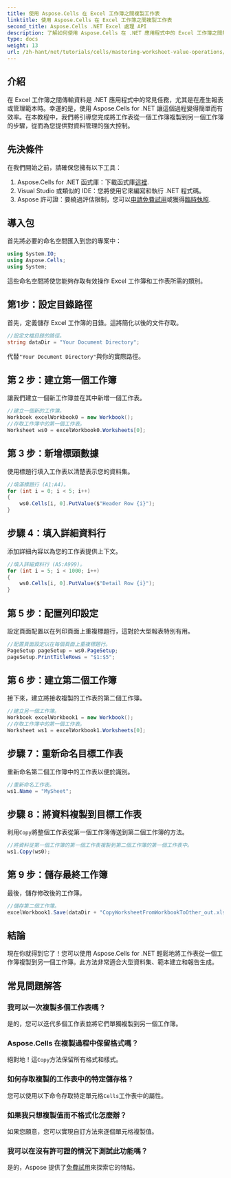```yaml
---
title: 使用 Aspose.Cells 在 Excel 工作簿之間複製工作表
linktitle: 使用 Aspose.Cells 在 Excel 工作簿之間複製工作表
second_title: Aspose.Cells .NET Excel 處理 API
description: 了解如何使用 Aspose.Cells 在 .NET 應用程式中的 Excel 工作簿之間無縫傳輸資料。這個綜合教程將引導您完成複製工作表的每個步驟。
type: docs
weight: 13
url: /zh-hant/net/tutorials/cells/mastering-worksheet-value-operations/copy-worksheet-between-workbooks/
---
```

## 介紹

在 Excel 工作簿之間傳輸資料是 .NET 應用程式中的常見任務，尤其是在產生報表或管理範本時。幸運的是，使用 Aspose.Cells for .NET 讓這個過程變得簡單而有效率。在本教程中，我們將引導您完成將工作表從一個工作簿複製到另一個工作簿的步驟，從而為您提供對資料管理的強大控制。

## 先決條件

在我們開始之前，請確保您擁有以下工具：

1.  Aspose.Cells for .NET 函式庫：下載函式庫[這裡](https://releases.aspose.com/cells/net/).
2. Visual Studio 或類似的 IDE：您將使用它來編寫和執行 .NET 程式碼。
3.  Aspose 許可證：要繞過評估限制，您可以[申請免費試用](https://releases.aspose.com/)或獲得[臨時執照](https://purchase.aspose.com/temporary-license/).

## 導入包

首先將必要的命名空間匯入到您的專案中：

```csharp
using System.IO;
using Aspose.Cells;
using System;
```

這些命名空間將使您能夠存取有效操作 Excel 工作簿和工作表所需的類別。

## 第1步：設定目錄路徑

首先，定義儲存 Excel 工作簿的目錄。這將簡化以後的文件存取。

```csharp
//設定文檔目錄的路徑。
string dataDir = "Your Document Directory";
```
代替`"Your Document Directory"`與你的實際路徑。

## 第 2 步：建立第一個工作簿

讓我們建立一個新工作簿並在其中新增一個工作表。

```csharp
//建立一個新的工作簿。
Workbook excelWorkbook0 = new Workbook();
//存取工作簿中的第一個工作表。
Worksheet ws0 = excelWorkbook0.Worksheets[0];
```

## 第 3 步：新增標頭數據

使用標題行填入工作表以清楚表示您的資料集。

```csharp
//填滿標題行 (A1:A4)。
for (int i = 0; i < 5; i++)
{
    ws0.Cells[i, 0].PutValue($"Header Row {i}");
}
```

## 步驟 4：填入詳細資料行

添加詳細內容以為您的工作表提供上下文。

```csharp
//填入詳細資料行 (A5:A999)。
for (int i = 5; i < 1000; i++)
{
    ws0.Cells[i, 0].PutValue($"Detail Row {i}");
}
```

## 第 5 步：配置列印設定

設定頁面配置以在列印頁面上重複標題行，這對於大型報表特別有用。

```csharp
//配置頁面設定以在每個頁面上重複標題行。
PageSetup pageSetup = ws0.PageSetup;
pageSetup.PrintTitleRows = "$1:$5";
```

## 第 6 步：建立第二個工作簿

接下來，建立將接收複製的工作表的第二個工作簿。

```csharp
//建立另一個工作簿。
Workbook excelWorkbook1 = new Workbook();
//存取工作簿中的第一個工作表。
Worksheet ws1 = excelWorkbook1.Worksheets[0];
```

## 步驟 7：重新命名目標工作表

重新命名第二個工作簿中的工作表以便於識別。

```csharp
//重新命名工作表。
ws1.Name = "MySheet";
```

## 步驟 8：將資料複製到目標工作表

利用`Copy`將整個工作表從第一個工作簿傳送到第二個工作簿的方法。

```csharp
//將資料從第一個工作簿的第一個工作表複製到第二個工作簿的第一個工作表中。
ws1.Copy(ws0);
```

## 第 9 步：儲存最終工作簿

最後，儲存修改後的工作簿。

```csharp
//儲存第二個工作簿。
excelWorkbook1.Save(dataDir + "CopyWorksheetFromWorkbookToOther_out.xls");
```

## 結論

現在你就得到它了！您可以使用 Aspose.Cells for .NET 輕鬆地將工作表從一個工作簿複製到另一個工作簿。此方法非常適合大型資料集、範本建立和報告生成。 

## 常見問題解答

### 我可以一次複製多個工作表嗎？  
是的，您可以迭代多個工作表並將它們單獨複製到另一個工作簿。

### Aspose.Cells 在複製過程中保留格式嗎？  
絕對地！這`Copy`方法保留所有格式和樣式。

### 如何存取複製的工作表中的特定儲存格？  
您可以使用以下命令存取特定單元格`Cells`工作表中的屬性。

### 如果我只想複製值而不格式化怎麼辦？  
如果您願意，您可以實現自訂方法來逐個單元格複製值。

### 我可以在沒有許可證的情況下測試此功能嗎？  
是的，Aspose 提供了[免費試用](https://releases.aspose.com/)來探索它的特點。